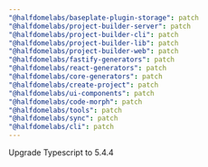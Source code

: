 ```yaml
---
"@halfdomelabs/baseplate-plugin-storage": patch
"@halfdomelabs/project-builder-server": patch
"@halfdomelabs/project-builder-cli": patch
"@halfdomelabs/project-builder-lib": patch
"@halfdomelabs/project-builder-web": patch
"@halfdomelabs/fastify-generators": patch
"@halfdomelabs/react-generators": patch
"@halfdomelabs/core-generators": patch
"@halfdomelabs/create-project": patch
"@halfdomelabs/ui-components": patch
"@halfdomelabs/code-morph": patch
"@halfdomelabs/tools": patch
"@halfdomelabs/sync": patch
"@halfdomelabs/cli": patch
---
```


Upgrade Typescript to 5.4.4
